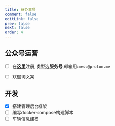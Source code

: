 ```yaml
---
title: 待办事项
comment: false
editLink: false
prev: false
next: false
order: 4
---
```


## 公众号运营

- [ ] 在[**这里**](https://mp.weixin.qq.com/cgi-bin/registermidpage?action=index&lang=zh_CN)注册,
类型选**服务号**,邮箱用`zmesc@proton.me`

- [ ] 欢迎词文案

## 开发

- [x] 搭建管理后台框架
- [ ] 编写docker-compose构建脚本
- [ ] 车辆信息建模
